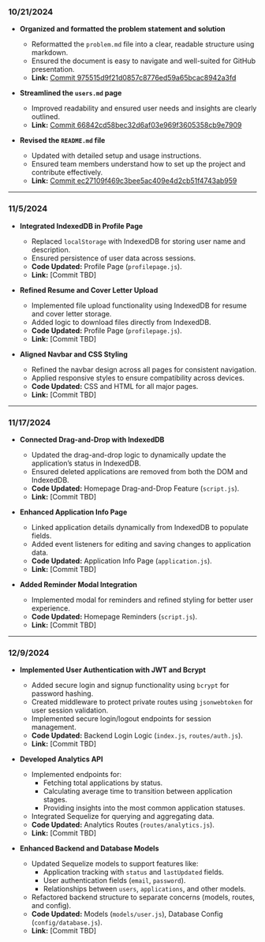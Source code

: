### 10/21/2024

- **Organized and formatted the problem statement and solution**
  - Reformatted the `problem.md` file into a clear, readable structure using markdown.
  - Ensured the document is easy to navigate and well-suited for GitHub presentation.
  - **Link:** [Commit 975515d9f21d0857c8776ed59a65bcac8942a3fd](https://github.com/edwintran235/326-team9/commit/975515d9f21d0857c8776ed59a65bcac8942a3fd)

- **Streamlined the `users.md` page**
  - Improved readability and ensured user needs and insights are clearly outlined.
  - **Link:** [Commit 66842cd58bec32d6af03e969f3605358cb9e7909](https://github.com/edwintran235/326-team9/commit/66842cd58bec32d6af03e969f3605358cb9e7909)

- **Revised the `README.md` file**
  - Updated with detailed setup and usage instructions.
  - Ensured team members understand how to set up the project and contribute effectively.
  - **Link:** [Commit ec27109f469c3bee5ac409e4d2cb51f4743ab959](https://github.com/edwintran235/326-team9/commit/ec27109f469c3bee5ac409e4d2cb51f4743ab959)

---

### 11/5/2024

- **Integrated IndexedDB in Profile Page**
  - Replaced `localStorage` with IndexedDB for storing user name and description.
  - Ensured persistence of user data across sessions.
  - **Code Updated:** Profile Page (`profilepage.js`).
  - **Link:** [Commit TBD]

- **Refined Resume and Cover Letter Upload**
  - Implemented file upload functionality using IndexedDB for resume and cover letter storage.
  - Added logic to download files directly from IndexedDB.
  - **Code Updated:** Profile Page (`profilepage.js`).
  - **Link:** [Commit TBD]

- **Aligned Navbar and CSS Styling**
  - Refined the navbar design across all pages for consistent navigation.
  - Applied responsive styles to ensure compatibility across devices.
  - **Code Updated:** CSS and HTML for all major pages.
  - **Link:** [Commit TBD]

---

### 11/17/2024

- **Connected Drag-and-Drop with IndexedDB**
  - Updated the drag-and-drop logic to dynamically update the application’s status in IndexedDB.
  - Ensured deleted applications are removed from both the DOM and IndexedDB.
  - **Code Updated:** Homepage Drag-and-Drop Feature (`script.js`).
  - **Link:** [Commit TBD]

- **Enhanced Application Info Page**
  - Linked application details dynamically from IndexedDB to populate fields.
  - Added event listeners for editing and saving changes to application data.
  - **Code Updated:** Application Info Page (`application.js`).
  - **Link:** [Commit TBD]

- **Added Reminder Modal Integration**
  - Implemented modal for reminders and refined styling for better user experience.
  - **Code Updated:** Homepage Reminders (`script.js`).
  - **Link:** [Commit TBD]

---

### 12/9/2024

- **Implemented User Authentication with JWT and Bcrypt**
  - Added secure login and signup functionality using `bcrypt` for password hashing.
  - Created middleware to protect private routes using `jsonwebtoken` for user session validation.
  - Implemented secure login/logout endpoints for session management.
  - **Code Updated:** Backend Login Logic (`index.js`, `routes/auth.js`).
  - **Link:** [Commit TBD]

- **Developed Analytics API**
  - Implemented endpoints for:
    - Fetching total applications by status.
    - Calculating average time to transition between application stages.
    - Providing insights into the most common application statuses.
  - Integrated Sequelize for querying and aggregating data.
  - **Code Updated:** Analytics Routes (`routes/analytics.js`).
  - **Link:** [Commit TBD]

- **Enhanced Backend and Database Models**
  - Updated Sequelize models to support features like:
    - Application tracking with `status` and `lastUpdated` fields.
    - User authentication fields (`email`, `password`).
    - Relationships between `users`, `applications`, and other models.
  - Refactored backend structure to separate concerns (models, routes, and config).
  - **Code Updated:** Models (`models/user.js`), Database Config (`config/database.js`).
  - **Link:** [Commit TBD]

